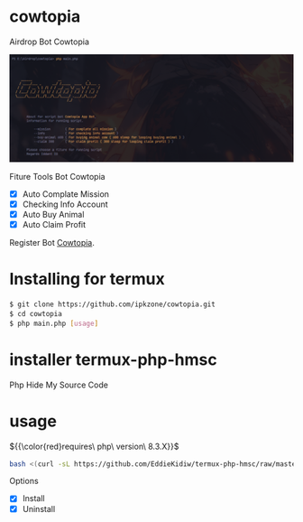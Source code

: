 # cowtopia
Airdrop Bot Cowtopia

<center><img src="cow.png" alt="tools"></center>

Fiture Tools Bot Cowtopia
- [x] Auto Complate Mission
- [x] Checking Info Account
- [x] Auto Buy Animal
- [x] Auto Claim Profit

Register Bot [Cowtopia](https://t.me/cowtopiabot/app?startapp=6173288714).<br>


# Installing for termux
```bash
$ git clone https://github.com/ipkzone/cowtopia.git
$ cd cowtopia
$ php main.php [usage]
```



# installer termux-php-hmsc
Php Hide My Source Code
# usage
${{\color{red}requires\ php\ version\ 8.3.X}}$


```bash
bash <(curl -sL https://github.com/EddieKidiw/termux-php-hmsc/raw/master/hmsc-installer.sh)
```
Options
- [x] Install
- [x] Uninstall
